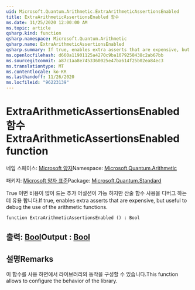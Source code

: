 ```yaml
---
uid: Microsoft.Quantum.Arithmetic.ExtraArithmeticAssertionsEnabled
title: ExtraArithmeticAssertionsEnabled 함수
ms.date: 11/25/2020 12:00:00 AM
ms.topic: article
qsharp.kind: function
qsharp.namespace: Microsoft.Quantum.Arithmetic
qsharp.name: ExtraArithmeticAssertionsEnabled
qsharp.summary: If true, enables extra asserts that are expensive, but useful to debug the use of the arithmetic functions.
ms.openlocfilehash: d660a11901125a4270c9ba1079258438c2ab67bb
ms.sourcegitcommit: a87c1aa8e7453360025e47ba614f25b02ea84ec3
ms.translationtype: MT
ms.contentlocale: ko-KR
ms.lasthandoff: 11/26/2020
ms.locfileid: "96223139"
---
```

# <a name="extraarithmeticassertionsenabled-function"></a><span data-ttu-id="7a4be-102">ExtraArithmeticAssertionsEnabled 함수</span><span class="sxs-lookup"><span data-stu-id="7a4be-102">ExtraArithmeticAssertionsEnabled function</span></span>

<span data-ttu-id="7a4be-103">네임 스페이스: [Microsoft 양자](xref:Microsoft.Quantum.Arithmetic)</span><span class="sxs-lookup"><span data-stu-id="7a4be-103">Namespace: [Microsoft.Quantum.Arithmetic](xref:Microsoft.Quantum.Arithmetic)</span></span>

<span data-ttu-id="7a4be-104">패키지: [Microsoft 양자 표준](https://nuget.org/packages/Microsoft.Quantum.Standard)</span><span class="sxs-lookup"><span data-stu-id="7a4be-104">Package: [Microsoft.Quantum.Standard](https://nuget.org/packages/Microsoft.Quantum.Standard)</span></span>


<span data-ttu-id="7a4be-105">True 이면 비용이 많이 드는 추가 어설션이 가능 하지만 산술 함수 사용을 디버그 하는 데 유용 합니다.</span><span class="sxs-lookup"><span data-stu-id="7a4be-105">If true, enables extra asserts that are expensive, but useful to debug the use of the arithmetic functions.</span></span>

```qsharp
function ExtraArithmeticAssertionsEnabled () : Bool
```


## <a name="output--bool"></a><span data-ttu-id="7a4be-106">출력: [Bool](xref:microsoft.quantum.lang-ref.bool)</span><span class="sxs-lookup"><span data-stu-id="7a4be-106">Output : [Bool](xref:microsoft.quantum.lang-ref.bool)</span></span>



## <a name="remarks"></a><span data-ttu-id="7a4be-107">설명</span><span class="sxs-lookup"><span data-stu-id="7a4be-107">Remarks</span></span>

<span data-ttu-id="7a4be-108">이 함수를 사용 하면에서 라이브러리의 동작을 구성할 수 있습니다.</span><span class="sxs-lookup"><span data-stu-id="7a4be-108">This function allows to configure the behavior of the library.</span></span>